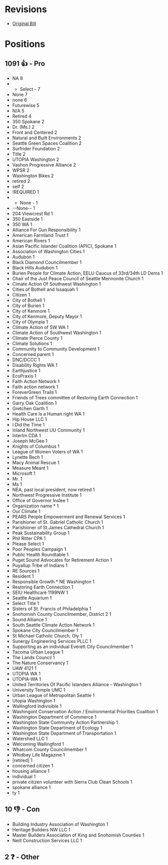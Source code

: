 # Revisions
* [Original Bill](1/)

# Positions
## 1091 👍 - Pro
* NA 8
* - Select - 7
* None 7
* none 6
* Futurewise 5
* N/A 5
* Retired 4
* 350 Spokane 2
* Dr. (Ms.) 2
* Front and Centered 2
* Natural and Built Environments 2
* Seattle Green Spaces Coalition 2
* Surfrider Foundation 2
* Title 2
* UTOPIA Washington 2
* Vashon Progressive Alliance 2
* WPSR 2
* Washington Bikes 2
* retired 2
* self 2
* !REQUIRED 1
* - None - 1
* --None-- 1
* 204 Viewcrest Rd 1
* 350 Eastside 1
* 350 WA 1
* Alliance For Gun Responsibility 1
* American Farmland Trust 1
* American Rivers 1
* Asian Pacific Islander Coalition (APIC), Spokane 1
* Association of Washington Cities 1
* Audubon 1
* Black Diamond Councilmember 1
* Black Hills Audubon 1
* Burien People for Climate Action, EELU Caucus of 33rd/34th LD Dems 1
* Chair of the Just Peace Council of Seattle Mennonite Church 1
* Cimate Action Of Southwest Washington 1
* Cities of Bothell and Issaquah 1
* Citizen 1
* City of Bothell 1
* City of Burien 1
* City of Kenmore 1
* City of Kenmore, Deputy Mayor 1
* City of Olympia 1
* Climate Action of SW WA 1
* Climate Action of Southwest Washington 1
* Climate Pierce County 1
* Climate Solutions 1
* Community to Community Development 1
* Concerned parent 1
* DNC/DCCC 1
* Disability Rights WA 1
* Earthjustice 1
* EcoPraxis 1
* Faith Action Network  1
* Faith action network 1
* ForeverGreen Trails 1
* Friends of Trees committee of Restoring Earth Connection 1
* Garry Oak Coalition 1
* Gretchen Garth 1
* Health Care Is a Human right WA 1
* Hip House LLC 1
* I Did the Time  1
* Inland Northwest UU Community 1
* InterIm CDA 1
* Joseph McGee 1
* Knights of Columbus 1
* League of Women Voters of WA 1
* Lynette Bech 1
* Macy Animal Rescue 1
* Measure Meant 1
* Microsoft 1
* Mr. 1
* Ms 1
* NEA, past local president, now retired 1
* Northwest Progressive Institute 1
* Office of Governor Inslee 1
* Organization name * 1
* Our Climate 1
* PEARS People Empowerment and Renewal Services 1
* Parishioner of St. Gabriel Catholic Church 1
* Parishioner of St.James Cathedral Church   1
* Peak Sustainability Group 1
* Phil Ritter CPA 1
* Please Select 1
* Poor Peoples Campaign 1
* Public Health Roundtable 1
* Puget Sound Advocates for Retirement Action 1
* Puyallup Tribe of Indians 1
* RE Sources 1
* Resident 1
* Responsible Growth * NE Washington 1
* Restoring Earth Connection 1
* SEIU Healthcare 1199NW 1
* Seattle Aquarium 1
* Select Title 1
* Sisters of St. Francis of Philadelphia  1
* Snohomish County Councilmember, District 2 1
* Sound Alliance 1
* South Seattle Climate Action Network 1
* Spokane City Councilmember 1
* St Michael Catholic Church, Oly 1
* Sunergy Engineering Services PLLC 1
* Supporting as an individual Everett City Councilmember  1
* Tacoma Urban League 1
* The Lands Council 1
* The Nature Conservancy 1
* UAW 4121 1
* UTOPIA WA 1
* UTOPIA-WA 1
* United Territories Of Pacific Islanders Alliance - Washington 1
* University Temple UMC 1
* Urban League of Metropolitan Seattle 1
* Utopia Washington 1
* Wallingford Indivisible 1
* Washingont Conservation Action / Environmental Priorities Coalition 1
* Washington Department of Commerce 1
* Washington State Community Action Partnership 1
* Washington State Department of Ecology 1
* Washington State Department of Transportation 1
* Watershed LLC 1
* Welcoming Wallingford 1
* Whatcom County Councilmember 1
* Whidbey Life Magazine 1
* [retired] 1
* concerned citizen 1
* housing alliance 1
* individual 1
* private citizen volunteer with Sierra Club Clean Schools 1
* spokane alliance 1
* ty 1

## 10 👎 - Con
* Building Industry Association of Washington 1
* Heritage Builders NW LLC 1
* Master Builders Association of King and Snohomish Counties 1
* Neill Construction Services LLC 1

## 2 ❓ - Other
